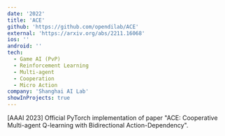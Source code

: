 ```yaml
---
date: '2022'
title: 'ACE'
github: 'https://github.com/opendilab/ACE'
external: 'https://arxiv.org/abs/2211.16068'
ios: ''
android: ''
tech:
  - Game AI (PvP)
  - Reinforcement Learning
  - Multi-agent
  - Cooperation
  - Micro Action
company: 'Shanghai AI Lab'
showInProjects: true
---
```


[AAAI 2023] Official PyTorch implementation of paper "ACE: Cooperative Multi-agent Q-learning with Bidirectional Action-Dependency".
